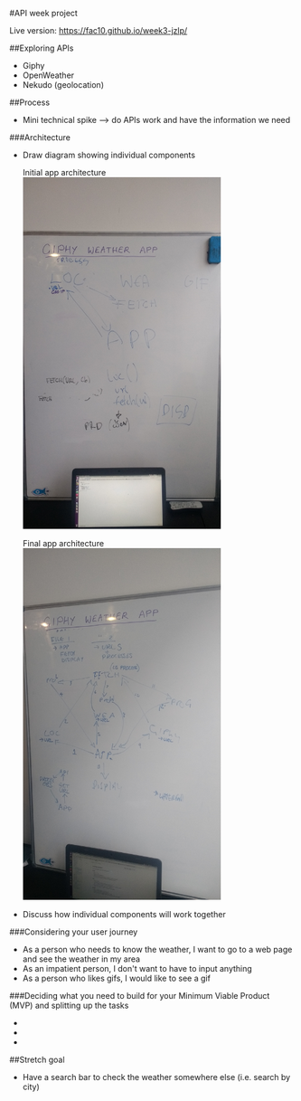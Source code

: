 #API week project

Live version: https://fac10.github.io/week3-jzlp/

##Exploring APIs

- Giphy
- OpenWeather
- Nekudo (geolocation)

##Process

- Mini technical spike --> do APIs work and have the information we need

###Architecture

- Draw diagram showing individual components

  Initial app architecture
    <img alt='Initial app architecture' src='demo/initial_arch.jpg' width=350px>

  Final app architecture
    <img alt='Final app architecture' src='demo/final_arch.jpg' width=350px>

- Discuss how individual components will work together

###Considering your user journey

- As a person who needs to know the weather, I want to go to a web page and see the weather in my area
- As an impatient person, I don't want to have to input anything
- As a person who likes gifs, I would like to see a gif

###Deciding what you need to build for your Minimum Viable Product (MVP) and splitting up the tasks

-
-
-

##Stretch goal
- Have a search bar to check the weather somewhere else (i.e. search by city)
